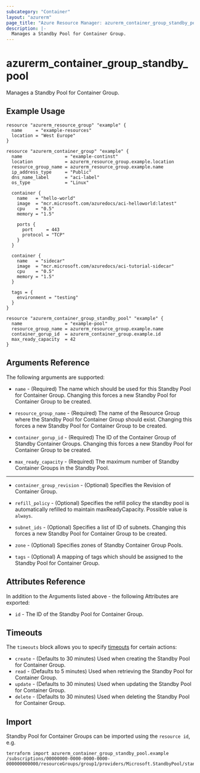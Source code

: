 ```yaml
---
subcategory: "Container"
layout: "azurerm"
page_title: "Azure Resource Manager: azurerm_container_group_standby_pool"
description: |-
  Manages a Standby Pool for Container Group.
---
```


# azurerm_container_group_standby_pool

Manages a Standby Pool for Container Group.

## Example Usage

```hcl
resource "azurerm_resource_group" "example" {
  name     = "example-resources"
  location = "West Europe"
}

resource "azurerm_container_group" "example" {
  name                = "example-continst"
  location            = azurerm_resource_group.example.location
  resource_group_name = azurerm_resource_group.example.name
  ip_address_type     = "Public"
  dns_name_label      = "aci-label"
  os_type             = "Linux"

  container {
    name   = "hello-world"
    image  = "mcr.microsoft.com/azuredocs/aci-helloworld:latest"
    cpu    = "0.5"
    memory = "1.5"

    ports {
      port     = 443
      protocol = "TCP"
    }
  }

  container {
    name   = "sidecar"
    image  = "mcr.microsoft.com/azuredocs/aci-tutorial-sidecar"
    cpu    = "0.5"
    memory = "1.5"
  }

  tags = {
    environment = "testing"
  }
}

resource "azurerm_container_group_standby_pool" "example" {
  name                = "example-pool"
  resource_group_name = azurerm_resource_group.example.name
  container_gorup_id  = azurerm_container_group.example.id
  max_ready_capacity  = 42
}
```

## Arguments Reference

The following arguments are supported:

* `name` - (Required) The name which should be used for this Standby Pool for Container Group. Changing this forces a new Standby Pool for Container Group to be created.

* `resource_group_name` - (Required) The name of the Resource Group where the Standby Pool for Container Group should exist. Changing this forces a new Standby Pool for Container Group to be created.

* `container_gorup_id` - (Required) The ID of the Container Group of Standby Container Groups. Changing this forces a new Standby Pool for Container Group to be created.

* `max_ready_capacity` - (Required) The maximum number of Standby Container Groups in the Standby Pool.

---

* `container_group_revision` - (Optional) Specifies the Revision of Container Group.

* `refill_policy` - (Optional) Specifies the refill policy the standby pool is automatically refilled to maintain maxReadyCapacity. Possible value is `always`.

* `subnet_ids` - (Optional) Specifies a list of ID of subnets. Changing this forces a new Standby Pool for Container Group to be created.

* `zone` - (Optional) Specifies zones of Standby Container Group Pools.

* `tags` - (Optional) A mapping of tags which should be assigned to the Standby Pool for Container Group.

## Attributes Reference

In addition to the Arguments listed above - the following Attributes are exported: 

* `id` - The ID of the Standby Pool for Container Group.

## Timeouts

The `timeouts` block allows you to specify [timeouts](https://www.terraform.io/language/resources/syntax#operation-timeouts) for certain actions:

* `create` - (Defaults to 30 minutes) Used when creating the Standby Pool for Container Group.
* `read` - (Defaults to 5 minutes) Used when retrieving the Standby Pool for Container Group.
* `update` - (Defaults to 30 minutes) Used when updating the Standby Pool for Container Group.
* `delete` - (Defaults to 30 minutes) Used when deleting the Standby Pool for Container Group.

## Import

Standby Pool for Container Groups can be imported using the `resource id`, e.g.

```shell
terraform import azurerm_container_group_standby_pool.example /subscriptions/00000000-0000-0000-0000-000000000000/resourceGroups/group1/providers/Microsoft.StandbyPool/standbyContainerGroupPools/pool1
```


